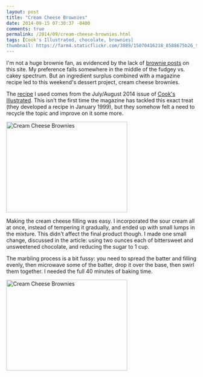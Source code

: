 ```yaml
---
layout: post
title: "Cream Cheese Brownies"
date: 2014-09-15 07:30:37 -0400
comments: true
permalink: /2014/09/cream-cheese-brownies.html
tags: [Cook's Illustrated, chocolate, brownies]
thumbnail: https://farm4.staticflickr.com/3889/15070416218_8588675b26_t.jpg
---
```


I'm not a huge brownie fan, as evidenced by the lack of [brownie
posts](/tag/brownies) on this site. My preference falls somewhere in the middle of
the fudgey vs. cakey spectrum. But an ingredient surplus combined
with a magazine recipe led to this weekend's dessert project, cream
cheese brownies.

The [recipe](http://heatherhomemade.com/2014/06/cream-cheese-brownies/)
I used comes from the July/August 2014 issue of 
[Cook's Illustrated](/tag/Cook%27s%20Illustrated). This isn't
the first time the magazine has tackled this exact treat (they developed
a recipe in January 1999), but they somehow felt a need to recycle the topic and
improve on it some more.

<a href="https://www.flickr.com/photos/gnuf/15070286040" title="Cream
Cheese Brownies by Eric Fung, on Flickr"><img
src="https://farm4.staticflickr.com/3905/15070286040_5b6c089a63_n.jpg"
width="320" height="240" alt="Cream Cheese Brownies"></a>

Making the cream cheese filling was easy. I incorporated the sour cream
all at once, instead of tempering it gradually, and ended up with small
lumps in the mixture. This didn't affect the final product though. I
made one small change, discussed in the article: using two ounces each
of bittersweet and unsweetened chocolate, and reducing the sugar to 1 cup.

The marbling process is a bit fussy: you need to spread the batter and
filling evenly, then microwave some of the batter, drop it over the
base, then swirl them together. I needed the full 40 minutes of baking
time.

<a href="https://www.flickr.com/photos/gnuf/15070416218" title="Cream
Cheese Brownies by Eric Fung, on Flickr"><img
src="https://farm4.staticflickr.com/3889/15070416218_8588675b26_n.jpg"
width="320" height="240" alt="Cream Cheese Brownies"></a>

